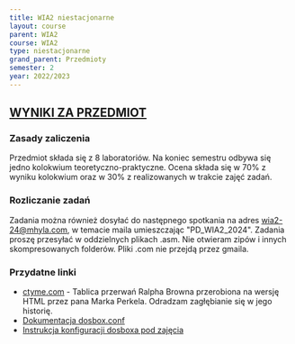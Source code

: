 ```yaml
---
title: WIA2 niestacjonarne
layout: course
parent: WIA2
course: WIA2
type: niestacjonarne
grand_parent: Przedmioty
semester: 2
year: 2022/2023
---
```

## [WYNIKI ZA PRZEDMIOT](../../../wia2-wyniki)

### Zasady zaliczenia
Przedmiot składa się z 8 laboratoriów. Na koniec semestru odbywa się jedno kolokwium teoretyczno-praktyczne. Ocena składa się w 70% z wyniku kolokwium oraz w 30% z realizowanych w trakcie zajęć zadań. 

### Rozliczanie zadań
Zadania można również dosyłać do następnego spotkania na adres wia2-24@mhyla.com, w temacie maila umieszczając "PD_WIA2_2024". Zadania proszę przesyłać w oddzielnych plikach .asm. Nie otwieram zipów i innych skompresowanych folderów. Pliki .com nie przejdą przez gmaila.

### Przydatne linki
- [ctyme.com](http://www.ctyme.com/intr/int.htm) - Tablica przerwań Ralpha Browna przerobiona na wersję HTML przez pana Marka Perkela. Odradzam zagłębianie się w jego historię.
- [Dokumentacja dosbox.conf](https://www.dosbox.com/wiki/Dosbox.conf)
- [Instrukcja konfiguracji dosboxa pod zajęcia](../../../wia2-dosbox)